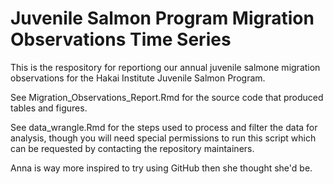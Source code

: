 # Juvenile Salmon Program Migration Observations Time Series
This is the respository for reportiong our annual juvenile salmone migration observations for the Hakai Institute Juvenile Salmon Program.

See Migration_Observations_Report.Rmd for the source code that produced tables and figures. 

See data_wrangle.Rmd for the steps used to process and filter the data for analysis, though you will need special permissions to run this script which can be requested by contacting the repository maintainers.

Anna is way more inspired to try using GitHub then she thought she'd be. 